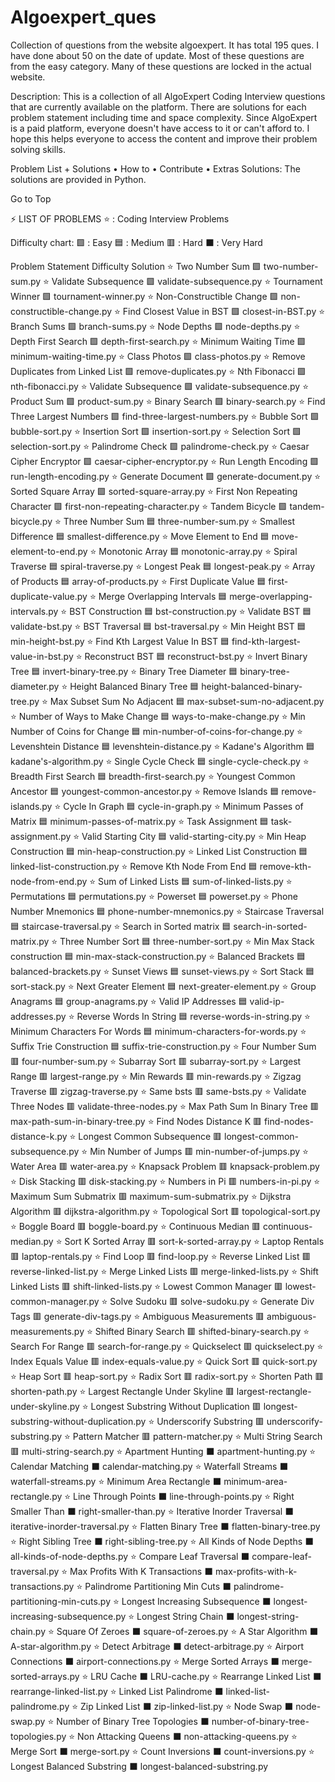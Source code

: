 # Algoexpert_ques
Collection of questions from the website algoexpert. It has total 195 ques. I have done about 50 on the date of update. Most of these questions are from the easy category. Many of these questions are locked in the actual website.

Description: This is a collection of all AlgoExpert Coding Interview questions that are currently available on the platform. There are solutions for each problem statement including time and space complexity. Since AlgoExpert is a paid platform, everyone doesn't have access to it or can't afford to. I hope this helps everyone to access the content and improve their problem solving skills.

Problem List + Solutions • How to • Contribute • Extras
Solutions: The solutions are provided in Python.

Go to Top

⚡ LIST OF PROBLEMS
⭐ : Coding Interview Problems

Difficulty chart:
🟩 : Easy
🟦 : Medium
🟥 : Hard
⬛ : Very Hard

Problem Statement	Difficulty	Solution
⭐	Two Number Sum	🟩	two-number-sum.py
⭐	Validate Subsequence	🟩	validate-subsequence.py
⭐	Tournament Winner	🟩	tournament-winner.py
⭐	Non-Constructible Change	🟩	non-constructible-change.py
⭐	Find Closest Value in BST	🟩	closest-in-BST.py
⭐	Branch Sums	🟩	branch-sums.py
⭐	Node Depths	🟩	node-depths.py
⭐	Depth First Search	🟩	depth-first-search.py
⭐	Minimum Waiting Time	🟩	minimum-waiting-time.py
⭐	Class Photos	🟩	class-photos.py
⭐	Remove Duplicates from Linked List	🟩	remove-duplicates.py
⭐	Nth Fibonacci	🟩	nth-fibonacci.py
⭐	Validate Subsequence	🟩	validate-subsequence.py
⭐	Product Sum	🟩	product-sum.py
⭐	Binary Search	🟩	binary-search.py
⭐	Find Three Largest Numbers	🟩	find-three-largest-numbers.py
⭐	Bubble Sort	🟩	bubble-sort.py
⭐	Insertion Sort	🟩	insertion-sort.py
⭐	Selection Sort	🟩	selection-sort.py
⭐	Palindrome Check	🟩	palindrome-check.py
⭐	Caesar Cipher Encryptor	🟩	caesar-cipher-encryptor.py
⭐	Run Length Encoding	🟩	run-length-encoding.py
⭐	Generate Document	🟩	generate-document.py
⭐	Sorted Square Array	🟩	sorted-square-array.py
⭐	First Non Repeating Character	🟩	first-non-repeating-character.py
⭐	Tandem Bicycle	🟩	tandem-bicycle.py
⭐	Three Number Sum	🟦	three-number-sum.py
⭐	Smallest Difference	🟦	smallest-difference.py
⭐	Move Element to End	🟦	move-element-to-end.py
⭐	Monotonic Array	🟦	monotonic-array.py
⭐	Spiral Traverse	🟦	spiral-traverse.py
⭐	Longest Peak	🟦	longest-peak.py
⭐	Array of Products	🟦	array-of-products.py
⭐	First Duplicate Value	🟦	first-duplicate-value.py
⭐	Merge Overlapping Intervals	🟦	merge-overlapping-intervals.py
⭐	BST Construction	🟦	bst-construction.py
⭐	Validate BST	🟦	validate-bst.py
⭐	BST Traversal	🟦	bst-traversal.py
⭐	Min Height BST	🟦	min-height-bst.py
⭐	Find Kth Largest Value In BST	🟦	find-kth-largest-value-in-bst.py
⭐	Reconstruct BST	🟦	reconstruct-bst.py
⭐	Invert Binary Tree	🟦	invert-binary-tree.py
⭐	Binary Tree Diameter	🟦	binary-tree-diameter.py
⭐	Height Balanced Binary Tree	🟦	height-balanced-binary-tree.py
⭐	Max Subset Sum No Adjacent	🟦	max-subset-sum-no-adjacent.py
⭐	Number of Ways to Make Change	🟦	ways-to-make-change.py
⭐	Min Number of Coins for Change	🟦	min-number-of-coins-for-change.py
⭐	Levenshtein Distance	🟦	levenshtein-distance.py
⭐	Kadane's Algorithm	🟦	kadane's-algorithm.py
⭐	Single Cycle Check	🟦	single-cycle-check.py
⭐	Breadth First Search	🟦	breadth-first-search.py
⭐	Youngest Common Ancestor	🟦	youngest-common-ancestor.py
⭐	Remove Islands	🟦	remove-islands.py
⭐	Cycle In Graph	🟦	cycle-in-graph.py
⭐	Minimum Passes of Matrix	🟦	minimum-passes-of-matrix.py
⭐	Task Assignment	🟦	task-assignment.py
⭐	Valid Starting City	🟦	valid-starting-city.py
⭐	Min Heap Construction	🟦	min-heap-construction.py
⭐	Linked List Construction	🟦	linked-list-construction.py
⭐	Remove Kth Node From End	🟦	remove-kth-node-from-end.py
⭐	Sum of Linked Lists	🟦	sum-of-linked-lists.py
⭐	Permutations	🟦	permutations.py
⭐	Powerset	🟦	powerset.py
⭐	Phone Number Mnemonics	🟦	phone-number-mnemonics.py
⭐	Staircase Traversal	🟦	staircase-traversal.py
⭐	Search in Sorted matrix	🟦	search-in-sorted-matrix.py
⭐	Three Number Sort	🟦	three-number-sort.py
⭐	Min Max Stack construction	🟦	min-max-stack-construction.py
⭐	Balanced Brackets	🟦	balanced-brackets.py
⭐	Sunset Views	🟦	sunset-views.py
⭐	Sort Stack	🟦	sort-stack.py
⭐	Next Greater Element	🟦	next-greater-element.py
⭐	Group Anagrams	🟦	group-anagrams.py
⭐	Valid IP Addresses	🟦	valid-ip-addresses.py
⭐	Reverse Words In String	🟦	reverse-words-in-string.py
⭐	Minimum Characters For Words	🟦	minimum-characters-for-words.py
⭐	Suffix Trie Construction	🟦	suffix-trie-construction.py
⭐	Four Number Sum	🟥	four-number-sum.py
⭐	Subarray Sort	🟥	subarray-sort.py
⭐	Largest Range	🟥	largest-range.py
⭐	Min Rewards	🟥	min-rewards.py
⭐	Zigzag Traverse	🟥	zigzag-traverse.py
⭐	Same bsts	🟥	same-bsts.py
⭐	Validate Three Nodes	🟥	validate-three-nodes.py
⭐	Max Path Sum In Binary Tree	🟥	max-path-sum-in-binary-tree.py
⭐	Find Nodes Distance K	🟥	find-nodes-distance-k.py
⭐	Longest Common Subsequence	🟥	longest-common-subsequence.py
⭐	Min Number of Jumps	🟥	min-number-of-jumps.py
⭐	Water Area	🟥	water-area.py
⭐	Knapsack Problem	🟥	knapsack-problem.py
⭐	Disk Stacking	🟥	disk-stacking.py
⭐	Numbers in Pi	🟥	numbers-in-pi.py
⭐	Maximum Sum Submatrix	🟥	maximum-sum-submatrix.py
⭐	Dijkstra Algorithm	🟥	dijkstra-algorithm.py
⭐	Topological Sort	🟥	topological-sort.py
⭐	Boggle Board	🟥	boggle-board.py
⭐	Continuous Median	🟥	continuous-median.py
⭐	Sort K Sorted Array	🟥	sort-k-sorted-array.py
⭐	Laptop Rentals	🟥	laptop-rentals.py
⭐	Find Loop	🟥	find-loop.py
⭐	Reverse Linked List	🟥	reverse-linked-list.py
⭐	Merge Linked Lists	🟥	merge-linked-lists.py
⭐	Shift Linked Lists	🟥	shift-linked-lists.py
⭐	Lowest Common Manager	🟥	lowest-common-manager.py
⭐	Solve Sudoku	🟥	solve-sudoku.py
⭐	Generate Div Tags	🟥	generate-div-tags.py
⭐	Ambiguous Measurements	🟥	ambiguous-measurements.py
⭐	Shifted Binary Search	🟥	shifted-binary-search.py
⭐	Search For Range	🟥	search-for-range.py
⭐	Quickselect	🟥	quickselect.py
⭐	Index Equals Value	🟥	index-equals-value.py
⭐	Quick Sort	🟥	quick-sort.py
⭐	Heap Sort	🟥	heap-sort.py
⭐	Radix Sort	🟥	radix-sort.py
⭐	Shorten Path	🟥	shorten-path.py
⭐	Largest Rectangle Under Skyline	🟥	largest-rectangle-under-skyline.py
⭐	Longest Substring Without Duplication	🟥	longest-substring-without-duplication.py
⭐	Underscorify Substring	🟥	underscorify-substring.py
⭐	Pattern Matcher	🟥	pattern-matcher.py
⭐	Multi String Search	🟥	multi-string-search.py
⭐	Apartment Hunting	⬛	apartment-hunting.py
⭐	Calendar Matching	⬛	calendar-matching.py
⭐	Waterfall Streams	⬛	waterfall-streams.py
⭐	Minimum Area Rectangle	⬛	minimum-area-rectangle.py
⭐	Line Through Points	⬛	line-through-points.py
⭐	Right Smaller Than	⬛	right-smaller-than.py
⭐	Iterative Inorder Traversal	⬛	iterative-inorder-traversal.py
⭐	Flatten Binary Tree	⬛	flatten-binary-tree.py
⭐	Right Sibling Tree	⬛	right-sibling-tree.py
⭐	All Kinds of Node Depths	⬛	all-kinds-of-node-depths.py
⭐	Compare Leaf Traversal	⬛	compare-leaf-traversal.py
⭐	Max Profits With K Transactions	⬛	max-profits-with-k-transactions.py
⭐	Palindrome Partitioning Min Cuts	⬛	palindrome-partitioning-min-cuts.py
⭐	Longest Increasing Subsequence	⬛	longest-increasing-subsequence.py
⭐	Longest String Chain	⬛	longest-string-chain.py
⭐	Square Of Zeroes	⬛	square-of-zeroes.py
⭐	A Star Algorithm	⬛	A-star-algorithm.py
⭐	Detect Arbitrage	⬛	detect-arbitrage.py
⭐	Airport Connections	⬛	airport-connections.py
⭐	Merge Sorted Arrays	⬛	merge-sorted-arrays.py
⭐	LRU Cache	⬛	LRU-cache.py
⭐	Rearrange Linked List	⬛	rearrange-linked-list.py
⭐	Linked List Palindrome	⬛	linked-list-palindrome.py
⭐	Zip Linked List	⬛	zip-linked-list.py
⭐	Node Swap	⬛	node-swap.py
⭐	Number of Binary Tree Topologies	⬛	number-of-binary-tree-topologies.py
⭐	Non Attacking Queens	⬛	non-attacking-queens.py
⭐	Merge Sort	⬛	merge-sort.py
⭐	Count Inversions	⬛	count-inversions.py
⭐	Longest Balanced Substring	⬛	longest-balanced-substring.py
